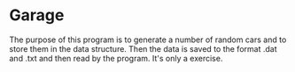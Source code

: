 # Garage

 The purpose of this program is to generate a number of random cars and to store them in the data structure.
 Then the data is saved to the format .dat and .txt and then read by the program. It's only a exercise. 
